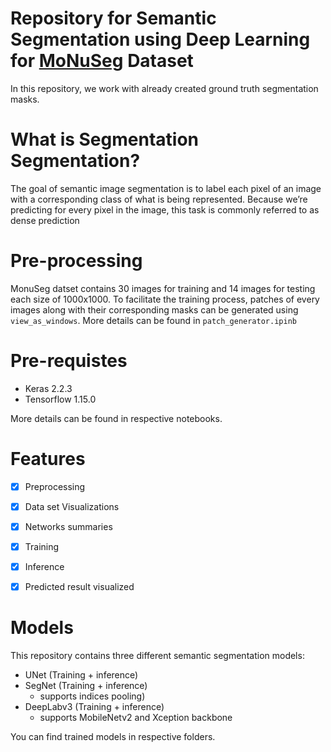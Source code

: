 ﻿# Repository for Semantic Segmentation using Deep Learning for [MoNuSeg](https://monuseg.grand-challenge.org/Data/) Dataset

In this repository, we work with already created ground truth segmentation masks.

# What is Segmentation Segmentation?
The goal of semantic image segmentation is to label each pixel of an image with a corresponding class of what is being represented.
Because we’re predicting for every pixel in the image, this task is commonly referred to as dense prediction


# Pre-processing
MonuSeg datset contains 30 images for training and 14 images for testing each size of 1000x1000. 
To facilitate the training process, patches of every images along with their corresponding masks can be generated using
`view_as_windows`. More details can be found in `patch_generator.ipinb`

# Pre-requistes

 - Keras 2.2.3
 - Tensorflow 1.15.0
 
 
More details can be found in respective notebooks.

# Features
 - [x] Preprocessing
 - [x] Data set Visualizations
 - [x] Networks summaries
 - [x] Training
 - [x] Inference
 - [x] Predicted result visualized
 

# Models

This repository contains three different semantic segmentation models:
 - UNet (Training + inference)
 - SegNet (Training + inference)
	- supports indices pooling)
 - DeepLabv3 (Training + inference)
	- supports MobileNetv2 and Xception backbone

You can find trained models in respective folders. 




